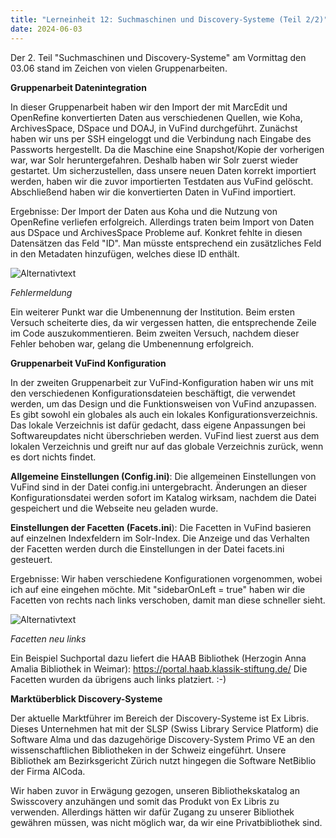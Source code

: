 ```yaml
---
title: "Lerneinheit 12: Suchmaschinen und Discovery-Systeme (Teil 2/2)"
date: 2024-06-03 
---
```

Der 2. Teil "Suchmaschinen und Discovery-Systeme" am Vormittag den 03.06 stand im Zeichen von vielen Gruppenarbeiten.

 
**Gruppenarbeit Datenintegration**

In dieser Gruppenarbeit haben wir den Import der mit MarcEdit und OpenRefine konvertierten Daten aus verschiedenen Quellen, wie Koha, ArchivesSpace, DSpace und DOAJ, in VuFind durchgeführt. Zunächst haben wir uns per SSH eingeloggt und die Verbindung nach Eingabe des Passworts hergestellt. Da die Maschine eine Snapshot/Kopie der vorherigen war, war Solr heruntergefahren. Deshalb haben wir Solr zuerst wieder gestartet. Um sicherzustellen, dass unsere neuen Daten korrekt importiert werden, haben wir die zuvor importierten Testdaten aus VuFind gelöscht. Abschließend haben wir die konvertierten Daten in VuFind importiert.
 
Ergebnisse: 
Der Import der Daten aus Koha und die Nutzung von OpenRefine verliefen erfolgreich. Allerdings traten beim Import von Daten aus DSpace und ArchivesSpace Probleme auf. Konkret fehlte in diesen Datensätzen das Feld "ID". Man müsste entsprechend ein zusätzliches Feld in den Metadaten hinzufügen, welches diese ID enthält.

![Alternativtext](https://jonasbracchi.github.io/bain-lerntagebuch/images/fehlermeldung.png)

*Fehlermeldung*

Ein weiterer Punkt  war die Umbenennung der Institution. Beim ersten Versuch scheiterte dies, da wir vergessen hatten, die entsprechende Zeile im Code auszukommentieren. Beim zweiten Versuch, nachdem dieser Fehler behoben war, gelang die Umbenennung erfolgreich.

**Gruppenarbeit VuFind Konfiguration**

In der zweiten Gruppenarbeit zur VuFind-Konfiguration haben wir uns mit den verschiedenen Konfigurationsdateien beschäftigt, die verwendet werden, um das Design und die Funktionsweisen von VuFind anzupassen. Es gibt sowohl ein globales als auch ein lokales Konfigurationsverzeichnis. Das lokale Verzeichnis ist dafür gedacht, dass eigene Anpassungen bei Softwareupdates nicht überschrieben werden. VuFind liest zuerst aus dem lokalen Verzeichnis und greift nur auf das globale Verzeichnis zurück, wenn es dort nichts findet.
 
**Allgemeine Einstellungen (Config.ini)**: Die allgemeinen Einstellungen von VuFind sind in der Datei config.ini untergebracht. Änderungen an dieser Konfigurationsdatei werden sofort im Katalog wirksam, nachdem die Datei gespeichert und die Webseite neu geladen wurde.

**Einstellungen der Facetten (Facets.ini**): Die Facetten in VuFind basieren auf einzelnen Indexfeldern im Solr-Index. Die Anzeige und das Verhalten der Facetten werden durch die Einstellungen in der Datei facets.ini gesteuert.
 
Ergebnisse:
Wir haben verschiedene Konfigurationen vorgenommen, wobei ich auf eine eingehen möchte. Mit "sidebarOnLeft = true" haben wir die Facetten von rechts nach links verschoben, damit man diese schneller sieht.

![Alternativtext](https://jonasbracchi.github.io/bain-lerntagebuch/images/facetten.png)

*Facetten neu links*

Ein Beispiel Suchportal dazu liefert die HAAB Bibliothek (Herzogin Anna Amalia Bibliothek in Weimar): https://portal.haab.klassik-stiftung.de/ 
Die Facetten wurden da übrigens auch links platziert. :-)
 
**Marktüberblick Discovery-Systeme**

Der aktuelle Marktführer im Bereich der Discovery-Systeme ist Ex Libris. Dieses Unternehmen hat mit der SLSP (Swiss Library Service Platform) die Software Alma und das dazugehörige Discovery-System Primo VE an den wissenschaftlichen Bibliotheken in der Schweiz eingeführt. Unsere Bibliothek am Bezirksgericht Zürich nutzt hingegen die Software NetBiblio der Firma AlCoda.
 
Wir haben zuvor in Erwägung gezogen, unseren Bibliothekskatalog an Swisscovery anzuhängen und somit das Produkt von Ex Libris zu verwenden. Allerdings hätten wir dafür Zugang zu unserer Bibliothek gewähren müssen, was nicht möglich war, da wir eine Privatbibliothek sind.
 



 
